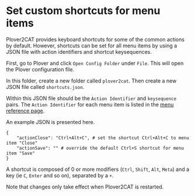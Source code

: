 # Set custom shortcuts for menu items

Plover2CAT provides keyboard shortcuts for some of the common actions by default. However, shortcuts can be set for all menu items by using a JSON file with action identifiers and shortcut keysequences.

First, go to Plover and click `Open Config Folder` under `File`. This will open the Plover configuration file.

In this folder, create a new folder called `plover2cat`. Then create a new JSON file called `shortcuts.json`.

Within this JSON file should be the `Action Identifier` and `keysequence` pairs. The `Action Identifier` for each menu item is listed in the [menu reference page](../reference/menu.md). 

An example JSON is presented here.

```
{
    "actionClose": "Ctrl+Alt+C", # set the shortcut Ctrl+Alt+C to menu item "Close"
    "actionSave": "" # override the default Ctrl+S shortcut for menu item "Save"
}
```

A shortcut is composed of 0 or more modifiers (`Ctrl`, `Shift`, `Alt`, `Meta`) and a key (ie `C`, `Enter` and so on), separated by a `+`.

Note that changes only take effect when Plover2CAT is restarted.


